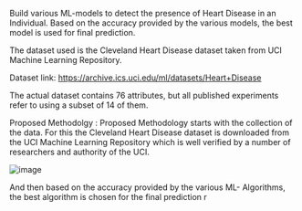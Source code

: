 Build various ML-models to detect the presence of Heart Disease in an Individual. Based on the accuracy provided by the various models, the best model is used for final prediction.

The dataset used is the Cleveland Heart Disease dataset taken from UCI Machine Learning Repository. 

Dataset link: https://archive.ics.uci.edu/ml/datasets/Heart+Disease 

The actual dataset contains 76 attributes, but all published experiments refer to using a subset of 14 of them.

Proposed Methodolgy :
Proposed Methodology starts with the collection of the data. For this the Cleveland Heart Disease dataset is downloaded from the UCI Machine Learning Repository which is well verified by a number of researchers and authority of the UCI.

![image](https://user-images.githubusercontent.com/91553557/194354207-03912b7b-0613-42c0-a0a6-9665a083a8ee.png)

And then based on the accuracy provided by the various ML- Algorithms, the best algorithm is chosen for the final prediction
r

